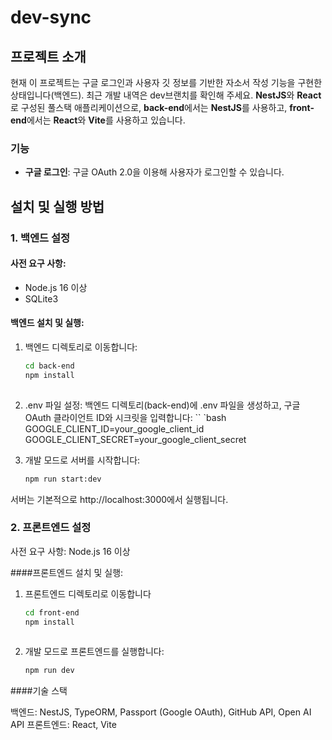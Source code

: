 # dev-sync

## 프로젝트 소개

현재 이 프로젝트는 구글 로그인과 사용자 깃 정보를 기반한 자소서 작성 기능을 구현한 상태입니다(백엔드). 최근 개발 내역은 dev브랜치를 확인해 주세요. **NestJS**와 **React**로 구성된 풀스택 애플리케이션으로, **back-end**에서는 **NestJS**를 사용하고, **front-end**에서는 **React**와 **Vite**를 사용하고 있습니다.

### 기능
- **구글 로그인**: 구글 OAuth 2.0을 이용해 사용자가 로그인할 수 있습니다.

## 설치 및 실행 방법

### 1. 백엔드 설정

  #### 사전 요구 사항:
  - Node.js 16 이상
  - SQLite3

  #### 백엔드 설치 및 실행:
  1. 백엔드 디렉토리로 이동합니다:
     ```bash
     cd back-end
     npm install
   
  2. .env 파일 설정:
  백엔드 디렉토리(back-end)에 .env 파일을 생성하고, 구글 OAuth 클라이언트 ID와 시크릿을 입력합니다:
   ``  `bash
     GOOGLE_CLIENT_ID=your_google_client_id
     GOOGLE_CLIENT_SECRET=your_google_client_secret

  3. 개발 모드로 서버를 시작합니다:
     ```bash
     npm run start:dev

  서버는 기본적으로 http://localhost:3000에서 실행됩니다.





### 2. 프론트엔드 설정
사전 요구 사항:
  Node.js 16 이상

####프론트엔드 설치 및 실행:

  1. 프론트엔드 디렉토리로 이동합니다
     ```bash
     cd front-end
     npm install
   
  2. 개발 모드로 프론트엔드를 실행합니다:
     ```bash
     npm run dev

  ####기술 스택

  백엔드: NestJS, TypeORM, Passport (Google OAuth), GitHub API, Open AI API
  프론트엔드: React, Vite
